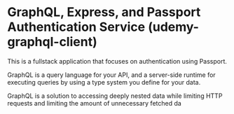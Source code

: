 # GraphQL, Express, and Passport Authentication Service (udemy-graphql-client)

This is a fullstack application that focuses on authentication using Passport.

GraphQL is a query language for your API, and a server-side runtime for executing queries by using a type system you define for your data.

GraphQL is a solution to accessing deeply nested data while limiting HTTP requests and limiting the amount of unnecessary fetched da

